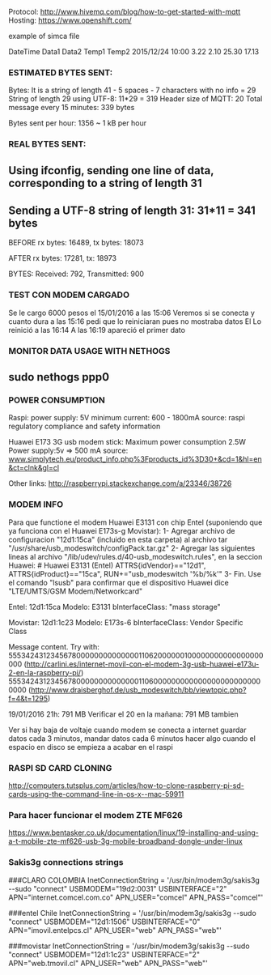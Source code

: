 Protocol: http://www.hivemq.com/blog/how-to-get-started-with-mqtt
Hosting: https://www.openshift.com/

example of simca file

DateTime	Data1	Data2	Temp1	Temp2
2015/12/24 10:00	3.22 	2.10 	25.30 	17.13

### ESTIMATED BYTES SENT:
Bytes:
It is a string of length 41 - 5 spaces - 7 characters with no info = 29
String of length 29 using UTF-8: 11*29 = 319
Header size of MQTT: 20
Total message every 15 minutes: 339 bytes

Bytes sent per hour: 1356 ~ 1 kB per hour

### REAL BYTES SENT:
## Using ifconfig, sending one line of data, corresponding to a string of length 31
## Sending a UTF-8 string of length 31: 31*11 = 341 bytes

BEFORE
rx bytes: 16489, tx bytes: 18073

AFTER
rx bytes: 17281, tx: 18973

BYTES:
Received: 792, Transmitted: 900

### TEST CON MODEM CARGADO
Se le cargo 6000 pesos el 15/01/2016 a las 15:06
Veremos si se conecta y cuanto dura
a las 15:16 pedi que lo reiniciaran pues no mostraba datos
El Lo reinició a las 16:14
A las 16:19 apareció el primer dato



### MONITOR DATA USAGE WITH NETHOGS
## sudo nethogs ppp0

### POWER CONSUMPTION
Raspi:
power supply: 5V
minimum current: 600 - 1800mA
source: raspi regulatory compliance and safety information

Huawei E173 3G usb modem stick:
Maximum power consumption 2.5W
Power supply:5v
=> 500 mA
source: www.simplytech.eu/product_info.php%3Fproducts_id%3D30+&cd=1&hl=en&ct=clnk&gl=cl

Other links:
http://raspberrypi.stackexchange.com/a/23346/38726



### MODEM INFO

Para que functione el modem Huawei E3131 con chip Entel (suponiendo que ya funciona con el Huawei E173s-g Movistar):
1- Agregar archivo de configuracion "12d1:15ca" (incluido en esta carpeta) al archivo tar "/usr/share/usb_modeswitch/configPack.tar.gz"
2- Agregar las siguientes lineas al archivo "/lib/udev/rules.d/40-usb_modeswitch.rules", en la seccion Huawei:
	# Huawei E3131 (Entel)
	ATTRS{idVendor}=="12d1", ATTRS{idProduct}=="15ca", RUN+="usb_modeswitch '%b/%k'"
3- Fin. Use el comando "lsusb" para confirmar que el dispositivo Huawei dice "LTE/UMTS/GSM Modem/Networkcard"


Entel: 12d1:15ca
Modelo: E3131
bInterfaceClass:  "mass storage"


Movistar: 12d1:1c23
Modelo: E173s-6
bInterfaceClass: Vendor Specific Class

Message content.
Try with:
55534243123456780000000000000011062000000100000000000000000000 (http://carlini.es/internet-movil-con-el-modem-3g-usb-huawei-e173u-2-en-la-raspberry-pi/)
55534243123456780000000000000011060000000000000000000000000000 (http://www.draisberghof.de/usb_modeswitch/bb/viewtopic.php?f=4&t=1295)


19/01/2016 21h: 791 MB
Verificar el 20 en la mañana: 791 MB tambien

Ver si hay baja de voltaje cuando modem se conecta a internet
guardar datos cada 3 minutos, mandar datos cada 6 minutos
hacer algo cuando el espacio en disco se empieza a acabar en el raspi

### RASPI SD CARD CLONING

http://computers.tutsplus.com/articles/how-to-clone-raspberry-pi-sd-cards-using-the-command-line-in-os-x--mac-59911

### Para hacer funcionar el modem ZTE MF626
https://www.bentasker.co.uk/documentation/linux/19-installing-and-using-a-t-mobile-zte-mf626-usb-3g-mobile-broadband-dongle-under-linux

### Sakis3g connections strings

###CLARO COLOMBIA
InetConnectionString = '/usr/bin/modem3g/sakis3g --sudo "connect" USBMODEM="19d2:0031" USBINTERFACE="2" APN="internet.comcel.com.co" APN_USER="comcel" APN_PASS="comcel"'

###entel Chile
InetConnectionString = '/usr/bin/modem3g/sakis3g --sudo "connect" USBMODEM="12d1:1506" USBINTERFACE="0" APN="imovil.entelpcs.cl" APN_USER="web" APN_PASS="web"'


###movistar
InetConnectionString = '/usr/bin/modem3g/sakis3g --sudo "connect" USBMODEM="12d1:1c23" USBINTERFACE="2" APN="web.tmovil.cl" APN_USER="web" APN_PASS="web"'
